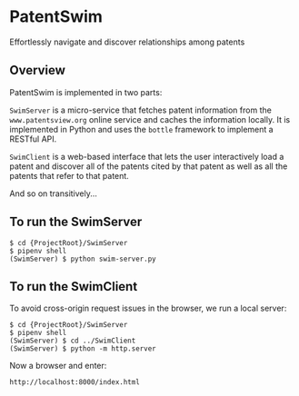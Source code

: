 # PatentSwim
Effortlessly navigate and discover relationships among patents

## Overview
PatentSwim is implemented in two parts:

`SwimServer` is a micro-service that fetches patent information from the
`www.patentsview.org` online service and caches the information locally.  It
is implemented in Python and uses the `bottle` framework to implement a RESTful
API.

`SwimClient` is a web-based interface that lets the user interactively load a
patent and discover all of the patents cited by that patent as well as all the
patents that refer to that patent.

And so on transitively...

## To run the SwimServer

    $ cd {ProjectRoot}/SwimServer
    $ pipenv shell
    (SwimServer) $ python swim-server.py

## To run the SwimClient

To avoid cross-origin request issues in the browser, we run a local server:

    $ cd {ProjectRoot}/SwimServer
    $ pipenv shell
    (SwimServer) $ cd ../SwimClient
    (SwimServer) $ python -m http.server

Now a browser and enter:

    http://localhost:8000/index.html
